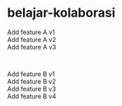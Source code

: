 # belajar-kolaborasi

Add feature A v1 <br>
Add feature A v2 <br>
Add feature A v3 <br>

<br>

Add feature B v1 <br>
Add feature B v2 <br>
Add feature B v3 <br>
Add feature B v4 <br>
